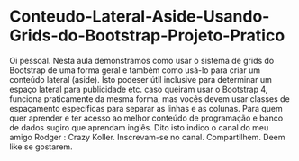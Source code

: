 # Conteudo-Lateral-Aside-Usando-Grids-do-Bootstrap-Projeto-Pratico
Oi pessoal. Nesta aula demonstramos como usar o sistema de grids do Bootstrap de uma forma geral e também como usá-lo para criar um conteúdo lateral (aside). Isto podeser útil inclusive para determinar um espaço lateral para publicidade etc. caso queiram usar o Bootstrap 4, funciona praticamente da mesma forma, mas vocês devem usar classes de espaçamento específicas para separar as linhas e as colunas. Para quem quer aprender e ter acesso ao melhor conteúdo de programação e banco de dados sugiro que aprendam inglês.  Dito isto indico o canal do meu amigo Rodger : Crazy Koller.  Inscrevam-se no canal. Compartilhem. Deem like se gostarem.
